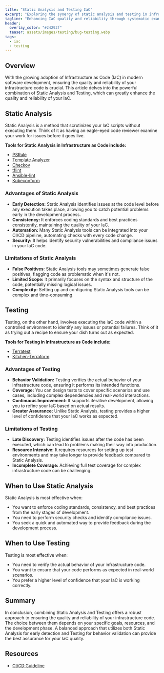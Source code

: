 ```yaml
---
title: "Static Analysis and Testing IaC"
excerpt: "Exploring the synergy of static analysis and testing in infrastructure code."
tagline: "Enhancing IaC quality and reliability through systematic examination"
header:
  overlay_color: "#24292f"
  teaser: assets/images/testing/bug-testing.webp
tags:
  - iac
  - testing
---
```


## Overview

With the growing adoption of Infrastructure as Code (IaC) in modern software development, ensuring the quality and reliability of your infrastructure code is crucial. This article delves into the powerful combination of Static Analysis and Testing, which can greatly enhance the quality and reliability of your IaC.

## Static Analysis

Static Analysis is a method that scrutinizes your IaC scripts without executing them. Think of it as having an eagle-eyed code reviewer examine your work for issues before it goes live.

**Tools for Static Analysis in Infrastructure as Code include:**

- [PSRule](https://microsoft.github.io/PSRule)
- [Template Analyzer](https://github.com/Azure/template-analyzer)
- [Checkov](https://www.checkov.io/)
- [tflint](https://github.com/terraform-linters/tflint)
- [Ansible-lint](https://ansible-lint.readthedocs.io/)
- [Kubeconform](https://github.com/yannh/kubeconform)

### Advantages of Static Analysis

- **Early Detection:** Static Analysis identifies issues at the code level before any execution takes place, allowing you to catch potential problems early in the development process.
- **Consistency:** It enforces coding standards and best practices consistently, maintaining the quality of your IaC.
- **Automation:** Many Static Analysis tools can be integrated into your CI/CD pipeline, automating checks with every code change.
- **Security:** It helps identify security vulnerabilities and compliance issues in your IaC code.

### Limitations of Static Analysis

- **False Positives:** Static Analysis tools may sometimes generate false positives, flagging code as problematic when it's not.
- **Limited Scope:** It primarily focuses on the syntax and structure of the code, potentially missing logical issues.
- **Complexity:** Setting up and configuring Static Analysis tools can be complex and time-consuming.

## Testing

Testing, on the other hand, involves executing the IaC code within a controlled environment to identify any issues or potential failures. Think of it as trying out a recipe to ensure your dish turns out as expected.

**Tools for Testing in Infrastructure as Code include:**

- [Terratest](https://terratest.gruntwork.io/)
- [Kitchen-Terraform](https://github.com/newcontext-oss/kitchen-terraform)

### Advantages of Testing

- **Behavior Validation:** Testing verifies the actual behavior of your infrastructure code, ensuring it performs its intended functions.
- **Coverage:** You can design tests to cover specific scenarios and use cases, including complex dependencies and real-world interactions.
- **Continuous Improvement:** It supports iterative development, allowing you to refine your IaC based on actual results.
- **Greater Assurance:** Unlike Static Analysis, testing provides a higher level of confidence that your IaC works as expected.

### Limitations of Testing

- **Late Discovery:** Testing identifies issues after the code has been executed, which can lead to problems making their way into production.
- **Resource Intensive:** It requires resources for setting up test environments and may take longer to provide feedback compared to Static Analysis.
- **Incomplete Coverage:** Achieving full test coverage for complex infrastructure code can be challenging.

## When to Use Static Analysis

Static Analysis is most effective when:

- You want to enforce coding standards, consistency, and best practices from the early stages of development.
- You need to perform security checks and identify compliance issues.
- You seek a quick and automated way to provide feedback during the development process.

## When to Use Testing

Testing is most effective when:

- You need to verify the actual behavior of your infrastructure code.
- You want to ensure that your code performs as expected in real-world scenarios.
- You prefer a higher level of confidence that your IaC is working correctly.

## Summary

In conclusion, combining Static Analysis and Testing offers a robust approach to ensuring the quality and reliability of your infrastructure code. The choice between them depends on your specific goals, resources, and the development phase. A balanced approach that utilizes both Static Analysis for early detection and Testing for behavior validation can provide the best assurance for your IaC quality.

## Resources

- [CI/CD Guideline](https://christosgalano.github.io/cicd-guideline/)
